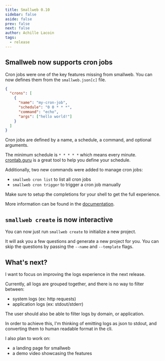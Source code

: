 ```yaml
---
title: Smallweb 0.10
sidebar: false
aside: false
prev: false
next: false
author: Achille Lacoin
tags:
  - release
---
```


## Smallweb now supports cron jobs

Cron jobs were one of the key features missing from smallweb.
You can now defines them from the `smallweb.json[c]` file.

```json
{
  "crons": [
    {
      "name": "my-cron-job",
      "schedule": "0 0 * * *",
      "command": "echo",
      "args": ["hello world!"]
    }
  ]
}
```

<!-- more -->

Cron jobs are defined by a name, a schedule, a command, and optional arguments.

The minimum schedule is `* * * * *` which means every minute. [crontab.guru](https://crontab.guru/) is a great tool to help you define your schedule.

Additionally, two new commands were added to manage cron jobs:

- `smallweb cron list` to list all cron jobs
- `smallweb cron trigger` to trigger a cron job manually

Make sure to setup the completions for your shell to get the full experience.

More information can be found in the [documentation](https://docs.smallweb.run/guides/cron.html).

## `smallweb create` is now interactive

You can now just run `smallweb create` to initialize a new project.

It will ask you a few questions and generate a new project for you.
You can skip the questions by passing the `--name` and `--template` flags.

## What's next?

I want to focus on improving the logs experience in the next release.

Currently, all logs are grouped together, and there is no way to filter between:

- system logs (ex: http requests)
- application logs (ex: stdout/stderr)

The user should also be able to filter logs by domain, or application.

In order to achieve this, I'm thinking of emitting logs as json to stdout, and converting them to human readable format in the cli.

I also plan to work on:

- a landing page for smallweb
- a demo video showcasing the features
